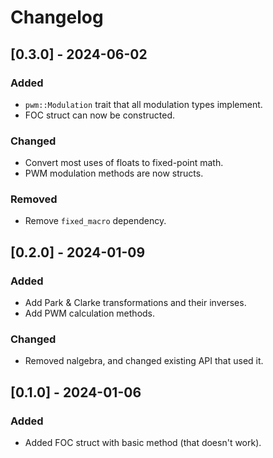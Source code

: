 # Changelog

## [0.3.0] - 2024-06-02
### Added
- `pwm::Modulation` trait that all modulation types implement.
- FOC struct can now be constructed.
### Changed
- Convert most uses of floats to fixed-point math.
- PWM modulation methods are now structs.
### Removed
- Remove `fixed_macro` dependency.

## [0.2.0] - 2024-01-09
### Added
- Add Park & Clarke transformations and their inverses.
- Add PWM calculation methods.
### Changed
- Removed nalgebra, and changed existing API that used it.

## [0.1.0] - 2024-01-06
### Added
- Added FOC struct with basic method (that doesn't work).